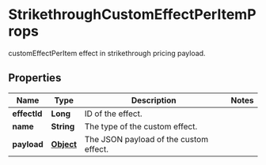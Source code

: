 

# StrikethroughCustomEffectPerItemProps

customEffectPerItem effect in strikethrough pricing payload.
## Properties

Name | Type | Description | Notes
------------ | ------------- | ------------- | -------------
**effectId** | **Long** | ID of the effect. | 
**name** | **String** | The type of the custom effect. | 
**payload** | [**Object**](.md) | The JSON payload of the custom effect. | 



